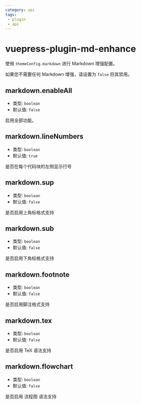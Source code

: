```yaml
---
category: api
tags: 
 - plugin
 - api
---
```


# vuepress-plugin-md-enhance

使用 `themeConfig.markdown` 进行 Markdown 增强配置。

如果您不需要任何 Markdown 增强，请设置为 `false` 将其禁用。

## markdown.enableAll

- 类型: `boolean`
- 默认值: `false`

启用全部功能。

## markdown.lineNumbers <MyBadge text="改变默认值" type="error" />

- 类型: `boolean`
- 默认值: `true`

是否在每个代码块的左侧显示行号

## markdown.sup

- 类型: `boolean`
- 默认值: `false`

是否启用上角标格式支持

## markdown.sub

- 类型: `boolean`
- 默认值: `false`

是否启用下角标格式支持

## markdown.footnote

- 类型: `boolean`
- 默认值: `false`

是否启用脚注格式支持

## markdown.tex

- 类型: `boolean`
- 默认值: `false`

是否启用 TeX 语法支持

## markdown.flowchart

- 类型: `boolean`
- 默认值: `false`

是否启用 流程图 语法支持
